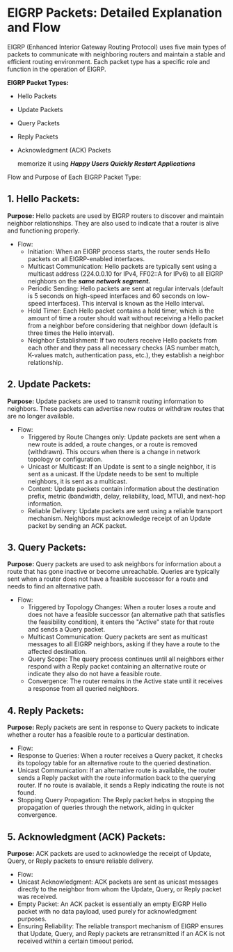 # EIGRP Packets: Detailed Explanation and Flow

EIGRP (Enhanced Interior Gateway Routing Protocol) uses five main types of packets to communicate with neighboring routers and maintain a stable and efficient routing environment. Each packet type has a specific role and function in the operation of EIGRP. 

**EIGRP Packet Types:**
 - Hello Packets
 - Update Packets
 - Query Packets
 - Reply Packets
 - Acknowledgment (ACK) Packets

    memorize it using ***Happy Users Quickly Restart Applications***

Flow and Purpose of Each EIGRP Packet Type:
## 1. Hello Packets:
**Purpose:** Hello packets are used by EIGRP routers to discover and maintain neighbor relationships. They are also used to indicate that a router is alive and functioning properly.
- Flow:
   - Initiation: When an EIGRP process starts, the router sends Hello packets on all EIGRP-enabled interfaces.
   - Multicast Communication: Hello packets are typically sent using a multicast address (224.0.0.10 for IPv4, FF02::A for IPv6) to all EIGRP neighbors on the ***same network segment.***
   - Periodic Sending: Hello packets are sent at regular intervals (default is 5 seconds on high-speed interfaces and 60 seconds on low-speed interfaces). This interval is known as the Hello interval.
   - Hold Timer: Each Hello packet contains a hold timer, which is the amount of time a router should wait without receiving a Hello packet from a neighbor before considering that neighbor down (default is three times the Hello interval).
   - Neighbor Establishment: If two routers receive Hello packets from each other and they pass all necessary checks (AS number match, K-values match, authentication pass, etc.), they establish a neighbor relationship.

## 2. Update Packets:

**Purpose:** Update packets are used to transmit routing information to neighbors. These packets can advertise new routes or withdraw routes that are no longer available.
- Flow:
   - Triggered by Route Changes only: Update packets are sent when a new route is added, a route changes, or a route is removed (withdrawn). This occurs when there is a change in network topology or configuration.
   - Unicast or Multicast: If an Update is sent to a single neighbor, it is sent as a unicast. If the Update needs to be sent to multiple neighbors, it is sent as a multicast.
   - Content: Update packets contain information about the destination prefix, metric (bandwidth, delay, reliability, load, MTU), and next-hop information.
   - Reliable Delivery: Update packets are sent using a reliable transport mechanism. Neighbors must acknowledge receipt of an Update packet by sending an ACK packet.

## 3. Query Packets:

**Purpose:** Query packets are used to ask neighbors for information about a route that has gone inactive or become unreachable. Queries are typically sent when a router does not have a feasible successor for a route and needs to find an alternative path.
 - Flow:
    - Triggered by Topology Changes: When a router loses a route and does not have a feasible successor (an alternative path that satisfies the feasibility condition), it enters the "Active" state for that route and sends a Query packet.
    - Multicast Communication: Query packets are sent as multicast messages to all EIGRP neighbors, asking if they have a route to the affected destination.
    - Query Scope: The query process continues until all neighbors either respond with a Reply packet containing an alternative route or indicate they also do not have a feasible route.
    - Convergence: The router remains in the Active state until it receives a response from all queried neighbors.

## 4. Reply Packets:

**Purpose:** Reply packets are sent in response to Query packets to indicate whether a router has a feasible route to a particular destination.
- Flow:
 - Response to Queries: When a router receives a Query packet, it checks its topology table for an alternative route to the queried destination.
 - Unicast Communication: If an alternative route is available, the router sends a Reply packet with the route information back to the querying router. If no route is available, it sends a Reply indicating the route is not found.
 - Stopping Query Propagation: The Reply packet helps in stopping the propagation of queries through the network, aiding in quicker convergence.

## 5. Acknowledgment (ACK) Packets:

**Purpose:** ACK packets are used to acknowledge the receipt of Update, Query, or Reply packets to ensure reliable delivery.
 - Flow:
  - Unicast Acknowledgment: ACK packets are sent as unicast messages directly to the neighbor from whom the Update, Query, or Reply packet was received.
  - Empty Packet: An ACK packet is essentially an empty EIGRP Hello packet with no data payload, used purely for acknowledgment purposes.
  - Ensuring Reliability: The reliable transport mechanism of EIGRP ensures that Update, Query, and Reply packets are retransmitted if an ACK is not received within a certain timeout period.
